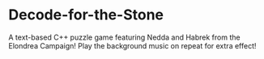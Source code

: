 # Decode-for-the-Stone
A text-based C++ puzzle game featuring Nedda and Habrek from the Elondrea Campaign! 
Play the background music on repeat for extra effect!
